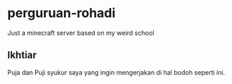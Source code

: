 # perguruan-rohadi
Just a minecraft server based on my weird school

## Ikhtiar
Puja dan Puji syukur saya yang ingin mengerjakan di hal bodoh seperti ini.
